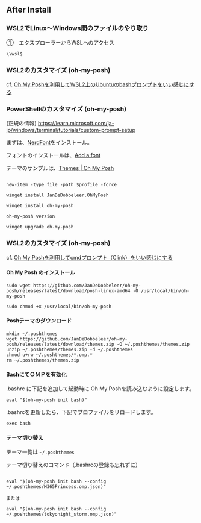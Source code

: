 ## After Install

### WSL2でLinux～Windows間のファイルのやり取り

①　エクスプローラーからWSLへのアクセス
```
\\wsl$
```


### WSL2のカスタマイズ (oh-my-posh)

cf. [Oh My Poshを利用してWSL2上のUbuntuのbashプロンプトをいい感じにする](https://qiita.com/SAITO_Keita/items/e4d69d7836214a008d01)





### PowerShellのカスタマイズ (oh-my-posh)

(正規の情報)
https://learn.microsoft.com/ja-jp/windows/terminal/tutorials/custom-prompt-setup

まずは、[NerdFont](https://www.nerdfonts.com/font-downloads)をインストール。

フォントのインストールは、[Add a font](https://support.microsoft.com/en-us/office/add-a-font-b7c5f17c-4426-4b53-967f-455339c564c1)

テーマのサンプルは、[Themes | Oh My Posh](https://ohmyposh.dev/docs/themes)

```

new-item -type file -path $profile -force

winget install JanDeDobbeleer.OhMyPosh

winget install oh-my-posh

oh-my-posh version

winget upgrade oh-my-posh

```


### WSL2のカスタマイズ (oh-my-posh)


cf. [Oh My Poshを利用してcmdプロンプト（Clink）をいい感じにする](https://qiita.com/SAITO_Keita/items/7eac08eb632c3d3eb286)


#### Oh My Posh のインストール

```
sudo wget https://github.com/JanDeDobbeleer/oh-my-posh/releases/latest/download/posh-linux-amd64 -O /usr/local/bin/oh-my-posh

sudo chmod +x /usr/local/bin/oh-my-posh
```

#### Poshテーマのダウンロード

```
mkdir ~/.poshthemes
wget https://github.com/JanDeDobbeleer/oh-my-posh/releases/latest/download/themes.zip -O ~/.poshthemes/themes.zip
unzip ~/.poshthemes/themes.zip -d ~/.poshthemes
chmod u+rw ~/.poshthemes/*.omp.*
rm ~/.poshthemes/themes.zip
```

#### BashにてＯＭＰを有効化

 .bashrc に下記を追加して起動時に Oh My Poshを読み込むように設定します。
```
eval "$(oh-my-posh init bash)"
```

 .bashrcを更新したら、下記でプロファイルをリロードします。

```
exec bash
```

#### テーマ切り替え

テーマ一覧は `~/.poshthemes`

テーマ切り替えのコマンド（.bashrcの登録も忘れずに）

```

eval "$(oh-my-posh init bash --config ~/.poshthemes/M365Princess.omp.json)"

または

eval "$(oh-my-posh init bash --config ~/.poshthemes/tokyonight_storm.omp.json)"
```

